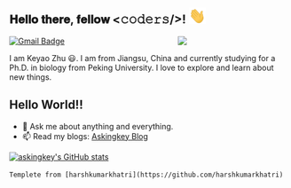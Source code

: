 <h2> 𝐇𝐞𝐥𝐥𝐨 𝐭𝐡𝐞𝐫𝐞, 𝐟𝐞𝐥𝐥𝐨𝐰 <𝚌𝚘𝚍𝚎𝚛𝚜/>! <img src="https://raw.githubusercontent.com/ABSphreak/ABSphreak/master/gifs/Hi.gif" width="30px"></h2>

<img align='right' src='https://user-images.githubusercontent.com/5713670/87202985-820dcb80-c2b6-11ea-9f56-7ec461c497c3.gif' width='200"'>

[![Gmail Badge](https://img.shields.io/badge/-keyzh99@gmail.com-c14438?style=flat-square&logo=Gmail&logoColor=white&link=mailto:keyzh99@gmail.com)](mailto:keyzh99@gmail.com)

I am Keyao Zhu 😃. I am from Jiangsu, China and currently studying for a Ph.D. in biology from Peking University. I love to explore and learn about new things.

## Hello World!! 
- 💬 Ask me about anything and everything.
- 📫 Read my blogs: [Askingkey Blog](https://askingkey.github.io)

[![askingkey's GitHub stats](https://github-readme-stats.vercel.app/api?username=askingkey)](https://github.com/askingkey/github-readme-stats)


```Templete from [harshkumarkhatri](https://github.com/harshkumarkhatri)```
